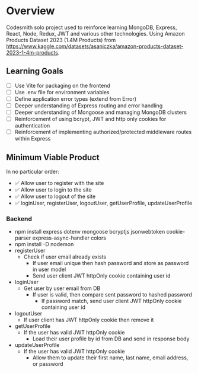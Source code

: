 # Overview

Codesmith solo project used to reinforce learning MongoDB, Express, React, Node, Redux, JWT and various other technologies. Using Amazon Products Dataset 2023 (1.4M Products) from https://www.kaggle.com/datasets/asaniczka/amazon-products-dataset-2023-1-4m-products.

## Learning Goals

- [ ] Use Vite for packaging on the frontend
- [ ] Use .env file for environment variables
- [ ] Define application error types (extend from Error)
- [ ] Deeper understanding of Express routing and error handling
- [ ] Deeper understanding of Mongoose and managing MongoDB clusters
- [ ] Reinforcement of using bcrypt, JWT and http only cookies for authentication
- [ ] Reinforcement of implementing authorized/protected middleware routes within Express

## Minimum Viable Product

In no particular order:

- ✅ Allow user to register with the site
- ✅ Allow user to login to the site
- ✅ Allow user to logout of the site
- ✅ loginUser, registerUser, logoutUser, getUserProfile, updateUserProfile

### Backend

- npm install express dotenv mongoose bcryptjs jsonwebtoken cookie-parser express-async-handler colors
- npm install -D nodemon
- registerUser
  - Check if user email already exists
    - If user email unique then hash password and store as password in user model
    - Send user client JWT httpOnly cookie containing user id
- loginUser
  - Get user by user email from DB
    - If user is valid, then compare sent password to hashed password
      - If password match, send user client JWT httpOnly cookie containing user id
- logoutUser
  - If user client has JWT httpOnly cookie then remove it
- getUserProfile
  - If the user has valid JWT httpOnly cookie
    - Load their user profile by id from DB and send in response body
- updateUserProfile
  - If the user has valid JWT httpOnly cookie
    - Allow them to update their first name, last name, email address, or password
